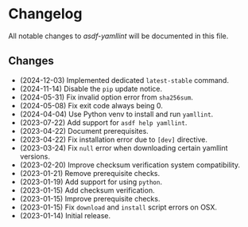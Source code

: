 <!-- SPDX-License-Identifier: CC0-1.0 -->

# Changelog

All notable changes to _asdf-yamllint_ will be documented in this file.

## Changes

- (2024-12-03) Implemented dedicated `latest-stable` command.
- (2024-11-14) Disable the `pip` update notice.
- (2024-05-31) Fix invalid option error from `sha256sum`.
- (2024-05-08) Fix exit code always being 0.
- (2024-04-04) Use Python venv to install and run `yamllint`.
- (2023-07-22) Add support for `asdf help yamllint`.
- (2023-04-22) Document prerequisites.
- (2023-04-22) Fix installation error due to `[dev]` directive.
- (2023-03-24) Fix `null` error when downloading certain yamllint versions.
- (2023-02-20) Improve checksum verification system compatibility.
- (2023-01-21) Remove prerequisite checks.
- (2023-01-19) Add support for using `python`.
- (2023-01-15) Add checksum verification.
- (2023-01-15) Improve prerequisite checks.
- (2023-01-15) Fix `download` and `install` script errors on OSX.
- (2023-01-14) Initial release.
